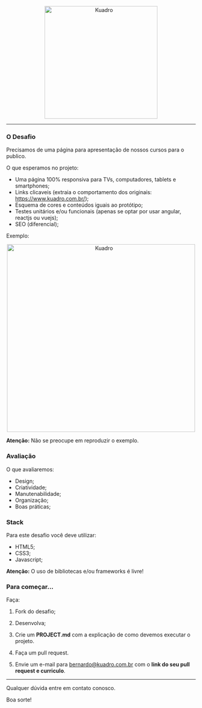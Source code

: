 <p align="center">
  <a href="http://www.kuadro.com.br">
      <img src="https://www.kuadro.com.br/static/img/logo-kuadro.svg" alt="Kuadro" width="300px"/>
  </a>
</p>

___


### O Desafio

Precisamos de uma página 
para apresentação de nossos cursos para o
publico.

O que esperamos no projeto:
 
 - Uma página 100% responsiva para TVs, computadores, tablets e smartphones;
 - Links clicaveis (extraia o comportamento dos originais: https://www.kuadro.com.br/);
 - Esquema de cores e conteúdos iguais ao protótipo;
 - Testes unitários e/ou funcionais (apenas se optar por usar angular, reactjs ou vuejs);
 - SEO (diferencial);
 
Exemplo:

<p align="center">
  <a href="http://www.kuadro.com.br">
      <img src="https://via.placeholder.com/500" alt="Kuadro" width="500px"/>
  </a>
</p>

**Atenção:**  Não se preocupe em reproduzir o exemplo.

### Avaliação

O que avaliaremos:

- Design;
- Criatividade;
- Manutenabilidade;
- Organização;
- Boas práticas;

### Stack
Para este desafio você deve utilizar:

- HTML5;
- CSS3;
- Javascript;

**Atenção:**  O uso de bibliotecas e/ou frameworks é livre!

### Para começar...

Faça:

1. Fork do desafio;

2. Desenvolva;

3. Crie um **PROJECT.md** com a explicação de como devemos executar o projeto.

4. Faça um pull request.

5. Envie um e-mail para bernardo@kuadro.com.br com o **link do seu pull request e curriculo**.


___


Qualquer dúvida entre em contato conosco.

Boa sorte!
